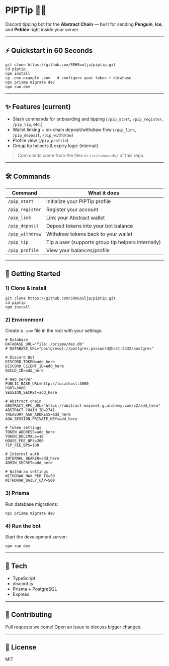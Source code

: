 # PIPTip 🤖🐧

Discord tipping bot for the **Abstract Chain** — built for sending **Penguin**, **Ice**, and **Pebble** right inside your server.

---

## ⚡ Quickstart in 60 Seconds
    git clone https://github.com/SRHSoulja/piptip.git
    cd piptip
    npm install
    cp .env.example .env   # configure your token + database
    npx prisma migrate dev
    npm run dev

---

## ✨ Features (current)
- Slash commands for onboarding and tipping (`/pip_start`, `/pip_register`, `/pip_tip`, etc.)
- Wallet linking + on-chain deposit/withdraw flow (`/pip_link`, `/pip_deposit`, `/pip_withdraw`)
- Profile view (`/pip_profile`)
- Group tip helpers & expiry logic (internal)

> Commands come from the files in `src/commands/` of this repo.

---

## 🛠️ Commands
| Command | What it does |
|---|---|
| `/pip_start` | Initialize your PIPTip profile |
| `/pip_register` | Register your account |
| `/pip_link` | Link your Abstract wallet |
| `/pip_deposit` | Deposit tokens into your bot balance |
| `/pip_withdraw` | Withdraw tokens back to your wallet |
| `/pip_tip` | Tip a user (supports group tip helpers internally) |
| `/pip_profile` | View your balances/profile |

---

## 🚀 Getting Started

### 1) Clone & install
    git clone https://github.com/SRHSoulja/piptip.git
    cd piptip
    npm install

### 2) Environment
Create a `.env` file in the root with your settings:

    # Database
    DATABASE_URL="file:./prisma/dev.db"
    # DATABASE_URL="postgresql://postgres:password@host:5432/postgres"

    # Discord Bot
    DISCORD_TOKEN=add_here
    DISCORD_CLIENT_ID=add_here
    GUILD_ID=add_here

    # Web server
    PUBLIC_BASE_URL=http://localhost:3000
    PORT=3000
    SESSION_SECRET=add_here

    # Abstract chain
    ABSTRACT_RPC_URL="https://abstract-mainnet.g.alchemy.com/v2/add_here"
    ABSTRACT_CHAIN_ID=2741
    TREASURY_AGW_ADDRESS=add_here
    AGW_SESSION_PRIVATE_KEY=add_here

    # Token settings
    TOKEN_ADDRESS=add_here
    TOKEN_DECIMALS=18
    HOUSE_FEE_BPS=200
    TIP_FEE_BPS=100

    # Internal auth
    INTERNAL_BEARER=add_here
    ADMIN_SECRET=add_here

    # Withdraw settings
    WITHDRAW_MAX_PER_TX=50
    WITHDRAW_DAILY_CAP=500


### 3) Prisma
Run database migrations:

    npx prisma migrate dev

### 4) Run the bot
Start the development server:

    npm run dev

---

## 🧱 Tech
- TypeScript  
- discord.js  
- Prisma + PostgreSQL  
- Express  

---

## 🤝 Contributing
Pull requests welcome! Open an issue to discuss bigger changes.  

---

## 📜 License
MIT
